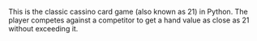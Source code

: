This is the classic cassino card game (also known as 21) in Python. The player competes against a competitor to get a hand value as close as 21 without exceeding it.
